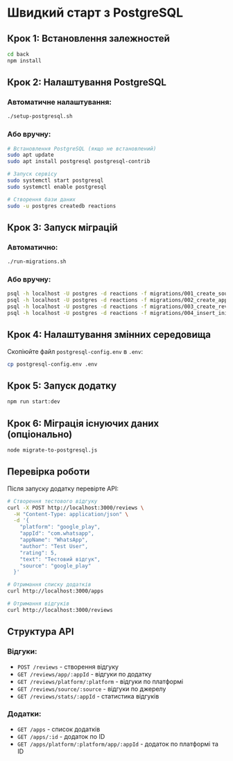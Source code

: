 # Швидкий старт з PostgreSQL

## Крок 1: Встановлення залежностей
```bash
cd back
npm install
```

## Крок 2: Налаштування PostgreSQL

### Автоматичне налаштування:
```bash
./setup-postgresql.sh
```

### Або вручну:
```bash
# Встановлення PostgreSQL (якщо не встановлений)
sudo apt update
sudo apt install postgresql postgresql-contrib

# Запуск сервісу
sudo systemctl start postgresql
sudo systemctl enable postgresql

# Створення бази даних
sudo -u postgres createdb reactions
```

## Крок 3: Запуск міграцій

### Автоматично:
```bash
./run-migrations.sh
```

### Або вручну:
```bash
psql -h localhost -U postgres -d reactions -f migrations/001_create_sources_table.sql
psql -h localhost -U postgres -d reactions -f migrations/002_create_apps_table.sql
psql -h localhost -U postgres -d reactions -f migrations/003_create_reviews_table.sql
psql -h localhost -U postgres -d reactions -f migrations/004_insert_initial_sources.sql
```

## Крок 4: Налаштування змінних середовища

Скопіюйте файл `postgresql-config.env` в `.env`:
```bash
cp postgresql-config.env .env
```

## Крок 5: Запуск додатку
```bash
npm run start:dev
```

## Крок 6: Міграція існуючих даних (опціонально)
```bash
node migrate-to-postgresql.js
```

## Перевірка роботи

Після запуску додатку перевірте API:

```bash
# Створення тестового відгуку
curl -X POST http://localhost:3000/reviews \
  -H "Content-Type: application/json" \
  -d '{
    "platform": "google_play",
    "appId": "com.whatsapp",
    "appName": "WhatsApp",
    "author": "Test User",
    "rating": 5,
    "text": "Тестовий відгук",
    "source": "google_play"
  }'

# Отримання списку додатків
curl http://localhost:3000/apps

# Отримання відгуків
curl http://localhost:3000/reviews
```

## Структура API

### Відгуки:
- `POST /reviews` - створення відгуку
- `GET /reviews/app/:appId` - відгуки по додатку
- `GET /reviews/platform/:platform` - відгуки по платформі
- `GET /reviews/source/:source` - відгуки по джерелу
- `GET /reviews/stats/:appId` - статистика відгуків

### Додатки:
- `GET /apps` - список додатків
- `GET /apps/:id` - додаток по ID
- `GET /apps/platform/:platform/app/:appId` - додаток по платформі та ID
